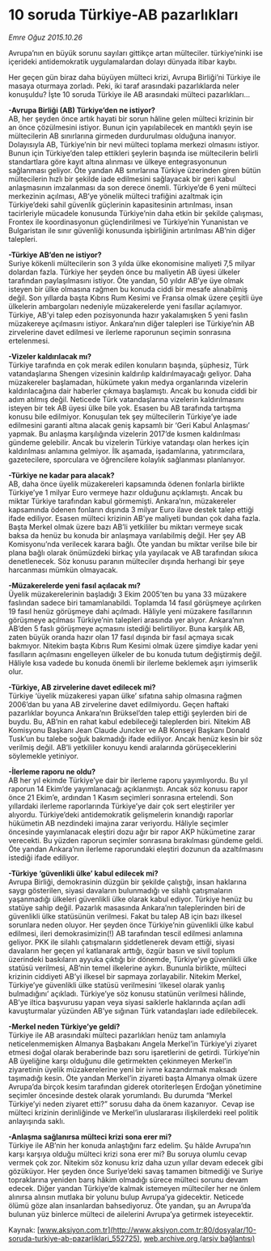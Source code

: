 # 10 soruda Türkiye-AB pazarlıkları

*Emre Oğuz 2015.10.26*

<div class="pNewsDetailMainContent ctx_content" itemprop="articleBody">
 <p>
  Avrupa’nın en büyük sorunu sayıları gittikçe artan mülteciler. türkiye’ninki ise içerideki antidemokratik uygulamalardan dolayı dünyada itibar kaybı.
 </p>
 <p>
  Her geçen gün biraz daha büyüyen mülteci krizi, Avrupa Birliği’ni Türkiye ile masaya oturmaya zorladı. Peki, iki taraf arasındaki pazarlıklarda neler konuşuldu? İşte 10 soruda Türkiye ile AB arasındaki mülteci pazarlıkları…
 </p>
 <p>
  <strong>
   -Avrupa Birliği (AB) Türkiye’den ne istiyor?
  </strong>
  <br/>
  AB, her şeyden önce artık hayati bir sorun hâline gelen mülteci krizinin bir an önce çözülmesini istiyor. Bunun için yapılabilecek en mantıklı şeyin ise mültecilerin AB sınırlarına girmeden durdurulması olduğuna inanıyor. Dolayısıyla AB, Türkiye’nin bir nevi mülteci toplama merkezi olmasını istiyor. Bunun için Türkiye’den talep ettikleri şeylerin başında ise mültecilerin belirli standartlara göre kayıt altına alınması ve ülkeye entegrasyonunun sağlanması geliyor. Öte yandan AB sınırlarına Türkiye üzerinden giren bütün mültecilerin hızlı bir şekilde iade edilmesini sağlayacak bir geri kabul anlaşmasının imzalanması da son derece önemli. Türkiye’de 6 yeni mülteci merkezinin açılması, AB’ye yönelik mülteci trafiğini azaltmak için Türkiye’deki sahil güvenlik güçlerinin kapasitesinin artırılması, insan tacirleriyle mücadele konusunda Türkiye’nin daha etkin bir şekilde çalışması, Frontex ile koordinasyonun güçlendirilmesi ve Türkiye’nin Yunanistan ve Bulgaristan ile sınır güvenliği konusunda işbirliğinin artırılması AB’nin diğer talepleri.
 </p>
 <p>
  <strong>
   -Türkiye AB’den ne istiyor?
  </strong>
  <br/>
  Suriye kökenli mültecilerin son 3 yılda ülke ekonomisine maliyeti 7,5 milyar dolardan fazla. Türkiye her şeyden önce bu maliyetin AB üyesi ülkeler tarafından paylaşılmasını istiyor. Öte yandan, 50 yıldır AB’ye üye olmak isteyen bir ülke olmasına rağmen bu konuda ciddi bir mesafe alınabilmiş değil. Son yıllarda başta Kıbrıs Rum Kesimi ve Fransa olmak üzere çeşitli üye ülkelerin ambargoları nedeniyle müzakerelerde yeni fasıllar açılamıyor. Türkiye, AB’yi talep eden pozisyonunda hazır yakalamışken 5 yeni faslın müzakereye açılmasını istiyor. Ankara’nın diğer talepleri ise Türkiye’nin AB zirvelerine davet edilmesi ve ilerleme raporunun seçimin sonrasına ertelenmesi.
 </p>
 <p>
  <strong>
   -Vizeler kaldırılacak mı?
  </strong>
  <br/>
  Türkiye tarafında en çok merak edilen konuların başında, şüphesiz, Türk vatandaşlarına Shengen vizesinin kaldırılıp kaldırılmayacağı geliyor. Daha müzakereler başlamadan, hükümete yakın medya organlarında vizelerin kaldırılacağına dair haberler çıkmaya başlamıştı. Ancak bu konuda ciddi bir adım atılmış değil. Neticede Türk vatandaşlarına vizelerin kaldırılmasını isteyen bir tek AB üyesi ülke bile yok. Esasen bu AB tarafında tartışma konusu bile edilmiyor. Konuşulan tek şey mültecilerin Türkiye’ye iade edilmesini garanti altına alacak geniş kapsamlı bir ‘Geri Kabul Anlaşması’ yapmak. Bu anlaşma karşılığında vizelerin 2017’de kısmen kaldırılması gündeme gelebilir. Ancak bu vizelerin Türkiye vatandaşı olan herkes için kaldırılması anlamına gelmiyor. İlk aşamada, işadamlarına, yatırımcılara, gazetecilere, sporculara ve öğrencilere kolaylık sağlanması planlanıyor.
 </p>
 <p>
  <strong>
   -Türkiye ne kadar para alacak?
  </strong>
  <br/>
  AB, daha önce üyelik müzakereleri kapsamında ödenen fonlarla birlikte Türkiye’ye 1 milyar Euro vermeye hazır olduğunu açıklamıştı. Ancak bu miktar Türkiye tarafından kabul görmemişti. Ankara’nın, müzakereler kapsamında ödenen fonların dışında 3 milyar Euro ilave destek talep ettiği ifade ediliyor. Esasen mülteci krizinin AB’ye maliyeti bundan çok daha fazla. Başta Merkel olmak üzere bazı AB’li yetkililer bu miktarı vermeye sıcak baksa da henüz bu konuda bir anlaşmaya varılabilmiş değil. Her şey AB Komisyonu’nda verilecek karara bağlı. Öte yandan bu miktar verilse bile bir plana bağlı olarak önümüzdeki birkaç yıla yayılacak ve AB tarafından sıkıca denetlenecek. Söz konusu paranın mülteciler dışında herhangi bir şeye harcanması mümkün olmayacak.
 </p>
 <p>
  <strong>
   -Müzakerelerde yeni fasıl açılacak mı?
  </strong>
  <br/>
  Üyelik müzakerelerinin başladığı 3 Ekim 2005’ten bu yana 33 müzakere faslından sadece biri tamamlanabildi. Toplamda 14 fasıl görüşmeye açılırken 19 fasıl henüz görüşmeye dahi açılmadı. Hâliyle yeni müzakere fasıllarının görüşmeye açılması Türkiye’nin talepleri arasında yer alıyor. Ankara’nın AB’den 5 faslı görüşmeye açmasını istediği belirtiliyor. Buna karşılık AB, zaten büyük oranda hazır olan 17 fasıl dışında bir fasıl açmaya sıcak bakmıyor. Nitekim başta Kıbrıs Rum Kesimi olmak üzere şimdiye kadar yeni fasılların açılmasını engelleyen ülkeler de bu konuda tutum değiştirmiş değil. Hâliyle kısa vadede bu konuda önemli bir ilerleme beklemek aşırı iyimserlik olur.
 </p>
 <p>
  <strong>
   -Türkiye, AB zirvelerine davet edilecek mi?
  </strong>
  <br/>
  Türkiye ‘üyelik müzakeresi yapan ülke’ sıfatına sahip olmasına rağmen 2006’dan bu yana AB zirvelerine davet edilmiyordu. Geçen haftaki pazarlıklar boyunca Ankara’nın Brüksel’den talep ettiği şeylerden biri de buydu. Bu, AB’nin en rahat kabul edebileceği taleplerden biri. Nitekim AB Komisyonu Başkanı Jean Claude Juncker ve AB Konseyi Başkanı Donald Tusk’un bu talebe soğuk bakmadığı ifade ediliyor. Ancak henüz kesin bir söz verilmiş değil. AB’li yetkililer konuyu kendi aralarında görüşeceklerini söylemekle yetiniyor.
 </p>
 <p>
  <strong>
   -İlerleme raporu ne oldu?
  </strong>
  <br/>
  AB her yıl ekimde Türkiye’ye dair bir ilerleme raporu yayımlıyordu. Bu yıl raporun 14 Ekim’de yayımlanacağı açıklanmıştı. Ancak söz konusu rapor önce 21 Ekim’e, ardından 1 Kasım seçimleri sonrasına ertelendi. Son yıllardaki ilerleme raporlarında Türkiye’ye dair çok sert eleştiriler yer alıyordu. Türkiye’deki antidemokratik gelişmelerin kınandığı raporlar hükümetin AB nezdindeki imajına zarar veriyordu. Hâliyle seçimler öncesinde yayımlanacak eleştiri dozu ağır bir rapor AKP hükümetine zarar verecekti. Bu yüzden raporun seçimler sonrasına bırakılması gündeme geldi. Öte yandan Ankara’nın ilerleme raporundaki eleştiri dozunun da azaltılmasını istediği ifade ediliyor.
 </p>
 <p>
  <strong>
   -Türkiye ‘güvenlikli ülke’ kabul edilecek mi?
  </strong>
  <br/>
  Avrupa Birliği, demokrasinin düzgün bir şekilde çalıştığı, insan haklarına saygı gösterilen, siyasi davaların bulunmadığı ve silahlı çatışmaların yaşanmadığı ülkeleri güvenlikli ülke olarak kabul ediyor. Türkiye henüz bu statüye sahip değil. Pazarlık masasında Ankara’nın taleplerinden biri de güvenlikli ülke statüsünün verilmesi. Fakat bu talep AB için bazı ilkesel sorunlara neden oluyor. Her şeyden önce Türkiye’nin güvenlikli ülke kabul edilmesi, ileri demokrasimizin(!) AB tarafından tescil edilmesi anlamına geliyor. PKK ile silahlı çatışmaların şiddetlenerek devam ettiği, siyasi davaların her geçen yıl katlanarak arttığı, özgür basın ve sivil toplum üzerindeki baskıların ayyuka çıktığı bir dönemde, Türkiye’ye güvenlikli ülke statüsü verilmesi, AB’nin temel ilkelerine aykırı. Bununla birlikte, mülteci krizinin ciddiyeti AB’yi ilkesel bir sapmaya zorlayabilir. Nitekim Merkel, Türkiye’ye güvenlikli ülke statüsü verilmesini ‘ilkesel olarak yanlış bulmadığını’ açıkladı. Türkiye’ye söz konusu statünün verilmesi hâlinde, AB’ye iltica başvurusu yapan veya siyasi saiklerle haklarında açılan adli kavuşturmalar yüzünden AB’ye sığınan Türk vatandaşları iade edilebilecek.
 </p>
 <p>
  <strong>
   -Merkel neden Türkiye’ye geldi?
  </strong>
  <br/>
  Türkiye ile AB arasındaki mülteci pazarlıkları henüz tam anlamıyla neticelenmemişken Almanya Başbakanı Angela Merkel’in Türkiye’yi ziyaret etmesi doğal olarak beraberinde bazı soru işaretlerini de getirdi. Türkiye’nin AB üyeliğine karşı olduğunu dile getirmekten çekinmeyen Merkel’in ziyaretinin üyelik müzakerelerine yeni bir ivme kazandırmak maksadı taşımadığı kesin. Öte yandan Merkel’in ziyareti başta Almanya olmak üzere Avrupa’da birçok kesim tarafından giderek otoriterleşen Erdoğan yönetimine seçimler öncesinde destek olarak yorumlandı. Bu durumda “Merkel Türkiye’yi neden ziyaret etti?” sorusu daha da önem kazanıyor.  Cevap ise mülteci krizinin derinliğinde ve Merkel’in uluslararası ilişkilerdeki reel politik anlayışında saklı.
 </p>
 <p>
  <strong>
   -Anlaşma sağlanırsa mülteci krizi sona erer mi?
  </strong>
  <br/>
  Türkiye ile AB’nin her konuda anlaştığını farz edelim. Şu hâlde Avrupa’nın karşı karşıya olduğu mülteci krizi sona erer mi? Bu soruya olumlu cevap vermek çok zor. Nitekim söz konusu kriz daha uzun yıllar devam edecek gibi gözüküyor. Her şeyden önce Suriye’deki savaş tamamen bitmediği ve Suriye topraklarına yeniden barış hâkim olmadığı sürece mülteci sorunu devam edecek. Diğer yandan Türkiye’de kalmak istemeyen mülteciler her ne önlem alınırsa alınsın mutlaka bir yolunu bulup Avrupa’ya gidecektir. Neticede ölümü göze alan insanlardan bahsediyoruz. Öte yandan, şu an Avrupa’da bulunan yüz binlerce mülteci de ailelerini Avrupa’ya getirmek isteyecektir.
 </p>
 <p>
 </p>
</div>


Kaynak: [www.aksiyon.com.tr](http://www.aksiyon.com.tr:80/dosyalar/10-soruda-turkiye-ab-pazarliklari_552725), [web.archive.org (arşiv bağlantısı)](http://web.archive.org/web/20151101072058/http://www.aksiyon.com.tr:80/dosyalar/10-soruda-turkiye-ab-pazarliklari_552725)
